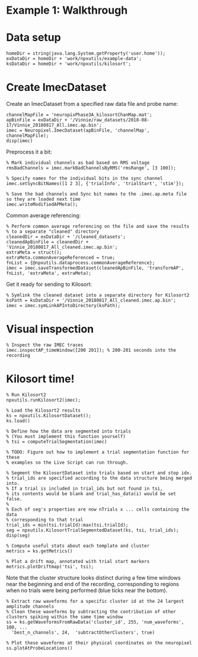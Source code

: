 # Example 1: Walkthrough
# Data setup

```matlab:Code
homeDir = string(java.lang.System.getProperty('user.home'));
exDataDir = homeDir + 'work/npxutils/example-data';
ksDataDir = homeDir + 'work/npxutils/kilosort';
```

# Create ImecDataset


Create an ImecDataset from a specified raw data file and probe name:



```matlab:Code
channelMapFile = 'neuropixPhase3A_kilosortChanMap.mat';
apBinFile = exDataDir + '/Vinnie/raw_datasets/2018-08-17/Vinnie_20180817_All.imec.ap.bin';
imec = Neuropixel.ImecDataset(apBinFile, 'channelMap', channelMapFile);
disp(imec)
```



Preprocess it a bit:



```matlab:Code
% Mark individual channels as bad based on RMS voltage
rmsBadChannels = imec.markBadChannelsByRMS('rmsRange', [3 100]);

% Specify names for the individual bits in the sync channel
imec.setSyncBitNames([1 2 3], {'trialInfo', 'trialStart', 'stim'});

% Save the bad channels and Sync bit names to the .imec.ap.meta file so they are loaded next time
imec.writeModifiedAPMeta();
```



Common average referencing:



```matlab:Code
% Perform common average referencing on the file and save the results
% to a separate "cleaned" directory
cleanedDir = exDataDir + '/cleaned_datasets';
cleanedApBinFile = cleanedDir + 'Vinnie_20180817_All_cleaned.imec.ap.bin';
extraMeta = struct();
extraMeta.commonAverageReferenced = true;
fnList = {@npxutils.dataprocess.commonAverageReference};
imec = imec.saveTransformedDataset(cleanedApBinFile, 'transformAP', fnList, 'extraMeta', extraMeta);
```



Get it ready for sending to Kilosort:



```matlab:Code
% Symlink the cleaned dataset into a separate directory for Kilosort2
ksPath = ksDataDir + '/Vinnie_20180817_All_cleaned.imec.ap.bin';
imec = imec.symLinkAPIntoDirectory(ksPath);
```

# Visual inspection

```matlab:Code
% Inspect the raw IMEC traces
imec.inspectAP_timeWindow([200 201]); % 200-201 seconds into the recording
```

# Kilosort time!

```matlab:Code
% Run Kilosort2
npxutils.runKilosort2(imec);

% Load the Kilosort2 results
ks = npxutils.KilosortDataset();
ks.load()

% Define how the data are segmented into trials
% (You must implement this function yourself)
% tsi = computeTrialSegmentation(imec)

% TODO: Figure out how to implement a trial segmentation function for these
% examples so the Live Script can run through.

% Segment the KilosortDataset into trials based on start and stop idx.
% trial_ids are specified according to the data structure being merged into.
% If a trial is included in trial_ids but not found in tsi,
% its contents would be blank and trial_has_data(i) would be set false.
%
% Each of seg's properties are now nTrials x ... cells containing the data
% corresponding to that trial
trial_ids = min(tsi.trialId):max(tsi.trialId);
seg = npxutils.KilosortTrialSegmentedDataset(ks, tsi, trial_ids);
disp(seg)

% Compute useful stats about each template and cluster
metrics = ks.getMetrics()

% Plot a drift map, annotated with trial start markers
metrics.plotDriftmap('tsi', tsi);
```



Note that the cluster structure looks distinct during a few time windows near the beginning and end of the recording, corresponding to regions when no trials were being performed (blue ticks near the bottom).



```matlab:Code
% Extract raw waveforms for a specific cluster id at the 24 largest amplitude channels
% Clean these waveforms by subtracting the contribution of other clusters spiking within the same time window
ss = ks.getWaveformsFromRawData('cluster_id', 255, 'num_waveforms', 100, ...
  'best_n_channels', 24,  'subtractOtherClusters', true)

% Plot these waveforms at their physical coordinates on the neuropixel
ss.plotAtProbeLocations()
```

